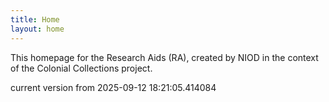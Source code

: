 ```yaml
---
title: Home
layout: home
---
```


This homepage for the Research Aids (RA), created by NIOD in the context of the Colonial Collections project. 


current version from 2025-09-12 18:21:05.414084
